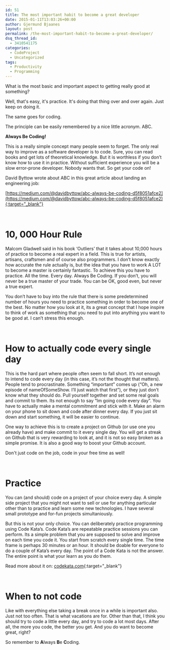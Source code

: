 ```yaml
---
id: 51
title: The most important habit to become a great developer
date: 2015-01-11T13:03:26+00:00
author: Gjermund Bjaanes
layout: post
permalink: /the-most-important-habit-to-become-a-great-developer/
dsq_thread_id:
  - 3410541175
categories:
  - CodeProject
  - Uncategorized
tags:
  - Productivity
  - Programming
---
```

What is the most basic and important aspect to getting really good at something?

Well, that's easy, it's practice. It's doing that thing over and over again. Just keep on doing it.

The same goes for coding.

<!--more-->
The principle can be easily remembered by a nice little acronym.
ABC.

**Always Be Coding!**

This is a really simple concept many people seem to forget. The only real way to improve as a software developer is to code. Sure, you can read books and get lots of theoretical knowledge. But it is worthless if you don’t know how to use it in practice. Without sufficient experience you will be a slow error-prone developer. Nobody wants that. So get your code on!

David Byttow wrote about ABC in this great article about landing an engineering job:
  
[https://medium.com/@davidbyttow/abc-always-be-coding-d5f8051afce2](https://medium.com/@davidbyttow/abc-always-be-coding-d5f8051afce2){:target="_blank"}

&nbsp;

# 10, 000 Hour Rule

Malcom Gladwell said in his book ‘Outliers’ that it takes about 10,000 hours of practice to become a real expert in a field. This is true for artists, artisans, craftsmen and of course also programmers. I don’t know exactly how accurate the rule actually is, but the idea that you have to work A LOT to become a master is certainly fantastic. To achieve this you have to practice. All the time. Every day. Always Be Coding. If you don’t, you will never be a true master of your trade. You can be OK, good even, but never a true expert.

You don’t have to buy into the rule that there is some predetermined number of hours you need to practice something in order to become one of the best. No matter how you look at it, its a great concept that I hope inspire to think of work as something that you need to put into anything you want to be good at. I can’t stress this enough.

&nbsp;

# How to actually code every single day

This is the hard part where people often seem to fall short. It’s not enough to intend to code every day (in this case, it’s not the thought that matters). People tend to procrastinate. Something “important” comes up (“Oh, a new episode of nameOfSomeShow. I’ll just watch that first”), or they just don’t know what they should do. Pull yourself together and set some real goals and commit to them. Its not enough to say “Im going code every day”. You have to actually make a mental commitment and stick with it. Make an alarm on your phone to sit down and code after dinner every day. If you just sit down and start something, it will be easier to continue.

One way to achieve this is to create a project on Github (or use one you already have) and make commit to it every single day. You will get a streak on Github that is very rewarding to look at, and it is not so easy broken as a simple promise. It is also a good way to boost your Github account.

Don't just code on the job, code in your free time as well!

&nbsp;

# Practice

You can (and should) code on a project of your choice every day. A simple side project that you might not want to sell or use for anything particular other than to practice and learn some new technologies. I have several small prototype and for-fun projects simultaniously.

But this is not your only choice. You can deliberately practice programming using Code Kata’s. Code Kata’s are repeatable practice sessions you can perform. Its a simple problem that you are supposed to solve and improve on each time you code it. You start from scratch every single time. The time frame is perhaps 30 minutes or an hour. It should be doable for everyone to do a couple of Kata’s every day. The point of a Code Kata is not the answer. The entire point is what your learn as you do them.

Read more about it on: [codekata.com](http://codekata.com){:target="_blank"}

&nbsp;

# When to not code

Like with everything else taking a break once in a while is important also. Just not too often. That is what vacations are for. Other than that, I think you should try to code a little every day, and try to code a lot most days. After all, the more you code, the better you get. And you do want to become great, right?

So remember to **A**lways **B**e **C**oding.
